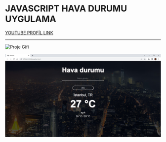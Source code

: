 # JAVASCRIPT HAVA DURUMU UYGULAMA

[YOUTUBE PROFİL LINK](https://www.youtube.com/c/TayfunTp)

---

 ![Proje Gifi](gif/gif.gif)

 ![Proje Görseli](img/ProjeGorseli.jpg)